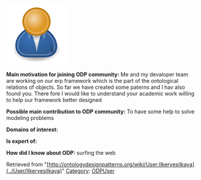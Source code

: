 [![Image:ODPUser.png](../images/a/a6/ODPUser.png)](../Image/ODPUser.png "Image:ODPUser.png")




  





__Main motivation for joining ODP community:__ Me and my devaloper team are working on our erp framework which is the part of the ontological relations of objects. So far we have created some paterns and I hav also found you. There fore I would like to understand your academic work willing to help our framework better designed


__Possible main contribution to ODP community:__ To have some help to solve modeling problems


__Domains of interest:__


  



__Is expert of:__


  

__How did I know about ODP:__ surfing the web






Retrieved from "[http://ontologydesignpatterns.org/wiki/User:Ilkeryesilkaya](../User/Ilkeryesilkaya)"
 [Category](http://ontologydesignpatterns.org/wiki/Special:Categories "Special:Categories"): [ODPUser](../Category/ODPUser "Category:ODPUser")